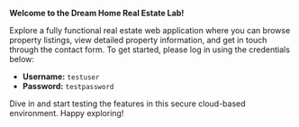 **Welcome to the Dream Home Real Estate Lab!**

Explore a fully functional real estate web application where you can browse property listings, view detailed property information, and get in touch through the contact form. To get started, please log in using the credentials below:

- **Username:** `testuser`
- **Password:** `testpassword`

Dive in and start testing the features in this secure cloud-based environment. Happy exploring!
